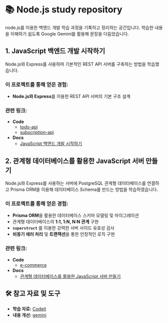 # 📚 Node.js study repository

node.js를 이용한 백엔드 개발 학습 과정을 기록하고 정리하는 공간입니다.
학습한 내용을 이해하기 쉽도록 Google Gemini를 활용해 문장을 다듬었습니다.

## 1. JavaScript 백엔드 개발 시작하기

Node.js와 Express를 사용하여 기본적인 REST API 서버를 구축하는 방법을 학습했습니다.

### **이 프로젝트를 통해 얻은 경험:**

- **Node.js와 Express**를 이용한 REST API 서버의 기본 구조 설계

### **관련 링크**:

- **Code**
  - [todo-api](./node01-start-js-backend/todo-api/)
  - [subscription-api](./node01-start-js-backend/subscription-api/)
- **Docs**
  - [JavaScript 백엔드 개발 시작하기](./docs/1.%20JavaScript%20백엔드%20개발%20시작하기/)

## 2. 관계형 데이터베이스를 활용한 JavaScript 서버 만들기

Node.js와 Express를 사용하는 서버에 PostgreSQL 관계형 데이터베이스를 연결하고 Prisma ORM을 이용해 데이터베이스 Schema를 만드는 방법을 학습하였습니다.

### **이 프로젝트를 통해 얻은 경험:**

- **Prisma ORM**을 활용한 데이터베이스 스키마 모델링 및 마이그레이션
- 관계형 데이터베이스의 **1:1, 1:N, N:N 관계** 구현
- **`superstruct`** 를 이용한 강력한 서버 사이드 유효성 검사
- **비동기 에러 처리** 및 **트랜잭션**을 통한 안정적인 로직 구현

### **관련 링크**:

- **Code**
  - [e-commerce](./node02-js-rdb-server/e-commerce/)
- **Docs**
  - [관계형 데이터베이스를 활용한 JavaScript 서버 만들기](./docs/2.%20JavaScript%20서버%20with%20관계형%20DB/)

## 🛠️ 참고 자료 및 도구

- **학습 자료:** [Codeit](https://www.codeit.kr/)
- **내용 개선:** [gemini](https://gemini.google.com/?hl=ko)
